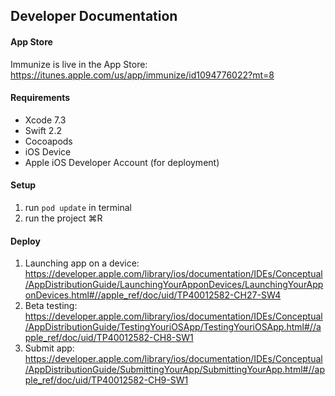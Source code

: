 ## Developer Documentation
#### App Store
Immunize is live in the App Store:
https://itunes.apple.com/us/app/immunize/id1094776022?mt=8

#### Requirements
* Xcode 7.3
* Swift 2.2
* Cocoapods
* iOS Device
* Apple iOS Developer Account (for deployment)

#### Setup
1. run `pod update` in terminal
2. run the project &#8984;R

#### Deploy
1. Launching app on a device: https://developer.apple.com/library/ios/documentation/IDEs/Conceptual/AppDistributionGuide/LaunchingYourApponDevices/LaunchingYourApponDevices.html#//apple_ref/doc/uid/TP40012582-CH27-SW4
2. Beta testing: https://developer.apple.com/library/ios/documentation/IDEs/Conceptual/AppDistributionGuide/TestingYouriOSApp/TestingYouriOSApp.html#//apple_ref/doc/uid/TP40012582-CH8-SW1
3. Submit app: https://developer.apple.com/library/ios/documentation/IDEs/Conceptual/AppDistributionGuide/SubmittingYourApp/SubmittingYourApp.html#//apple_ref/doc/uid/TP40012582-CH9-SW1
